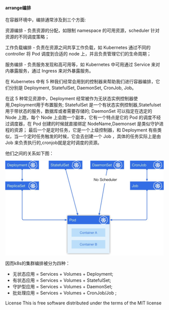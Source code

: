 #### arrange编排

在容器环境中，编排通常涉及到三个方面:

资源编排 - 负责资源的分配，如限制 namespace 的可用资源，scheduler 针对资源的不同调度策略； 

工作负载编排 - 负责在资源之间共享工作负载，如 Kubernetes 通过不同的 controller 将 Pod 调度到合适的 node 上，并且负责管理它们的生命周期；

服务编排 - 负责服务发现和高可用等，如 Kubernetes 中可用通过 Service 来对内暴露服务，通过 Ingress 来对外暴露服务。

在 Kubernetes 中有 5 种我们经常会用到的控制器来帮助我们进行容器编排，它们分别是 Deployment, StatefulSet, DaemonSet, CronJob, Job。

在这 5 种常见资源中，Deployment 经常被作为无状态实例控制器使用,Deployment用于布置服务;
 StatefulSet 是一个有状态实例控制器,Statefulset用于带状态的服务，数据库或者需要存储的; 
 DaemonSet 可以指定在选定的 Node 上跑，每个 Node 上会跑一个副本，它有一个特点是它的 Pod 的调度不经过调度器，在 Pod 创建的时候就直接绑定 NodeName,Daemonset 是类似守护进程的资源；
最后一个是定时任务，它是一个上级控制器，和 Deployment 有些类似，当一个定时任务触发的时候，它会去创建一个 Job ，具体的任务实际上是由 Job 来负责执行的,cronjob就是定时调度的资源。

他们之间的关系如下图：
<p align="center">
<img width="700" align="center" src="../images/9.jpg" />
</p>

因而k8s的集群编排被分为四种：

* 无状态应用 = Services + Volumes + Deployment;
* 有状态应用 = Services + Volumes + StatefulSet;
* 守护型应用 = Services + Volumes + DaemonSet;
* 批处理应用 = Services + Volumes + CronJob/Job ;











































License
This is free software distributed under the terms of the MIT license
